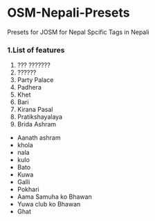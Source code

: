 # OSM-Nepali-Presets
Presets for JOSM for Nepal Spcific Tags in Nepali




### 1.List of features
  1.  ??? ???????
  1.  ?????? 
  1. Party Palace
  1. Padhera
  1. Khet
  1. Bari
  1. Kirana Pasal
  1. Pratikshayalaya
  1. Brida Ashram
  * Aanath ashram
  * khola
  * nala
  * kulo
  * Bato
  * Kuwa
  * Galli
  * Pokhari
  * Aama Samuha ko Bhawan
  * Yuwa club ko Bhawan
  * Ghat
